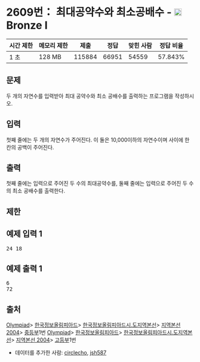 # 2609번： 최대공약수와 최소공배수 - <img src="https://static.solved.ac/tier_small/5.svg" style="height:20px" />Bronze I


| 시간 제한 | 메모리 제한 | 제출 | 정답 | 맞힌 사람 | 정답 비율 |
| --- | --- | --- | --- | --- | --- |
| 1 초 | 128 MB | 115884 | 66951 | 54559 | 57.843% |


## 문제


두 개의 자연수를 입력받아 최대 공약수와 최소 공배수를 출력하는 프로그램을 작성하시오.




## 입력


첫째 줄에는 두 개의 자연수가 주어진다. 이 둘은 10,000이하의 자연수이며 사이에 한 칸의 공백이 주어진다.




## 출력


첫째 줄에는 입력으로 주어진 두 수의 최대공약수를, 둘째 줄에는 입력으로 주어진 두 수의 최소 공배수를 출력한다.




## 제한




## 예제 입력 1


<pre>24 18
</pre>


## 예제 출력 1


<pre>6
72</pre>






## 출처


[Olympiad](/category/2)> [한국정보올림피아드](/category/55)> [한국정보올림피아드시․도지역본선](/category/57)> [지역본선 2004](/category/74)> [중등부](/category/detail/380)1번
[Olympiad](/category/2)> [한국정보올림피아드](/category/55)> [한국정보올림피아드시․도지역본선](/category/57)> [지역본선 2004](/category/74)> [고등부](/category/detail/381)1번
- 데이터를 추가한 사람: [circlecho](/user/circlecho), [jsh587](/user/jsh587)




